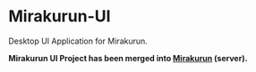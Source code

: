 # Mirakurun-UI
Desktop UI Application for Mirakurun.

**Mirakurun UI Project has been merged into [Mirakurun](https://github.com/Chinachu/Mirakurun) (server).**
